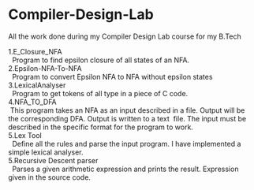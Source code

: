 # Compiler-Design-Lab
All the work done during my Compiler Design Lab course for my B.Tech 

1.E_Closure_NFA  <br />
&nbsp;  Program to find epsilon closure of all states of an NFA.  <br />
2.Epsilon-NFA-To-NFA  <br />
&nbsp;  Program to convert Epsilon NFA to NFA without epsilon states  <br />
3.LexicalAnalyser <br />
&nbsp;  Program to get tokens of all type in a piece of C code.<br />
4.NFA_TO_DFA <br />
&nbsp;This program takes an NFA as an input described in a file. Output will be the corresponding DFA. Output is written to a text &nbsp;file. The input must be described in the specific format for the program to work. <br />
5.Lex Tool<br />
&nbsp;  Define all the rules and parse the input program. I have implemented a simple lexical analyser.<br />
5.Recursive Descent parser<br />
&nbsp;  Parses a given arithmetic expression and prints the result. Expression given in the source code.<br />

